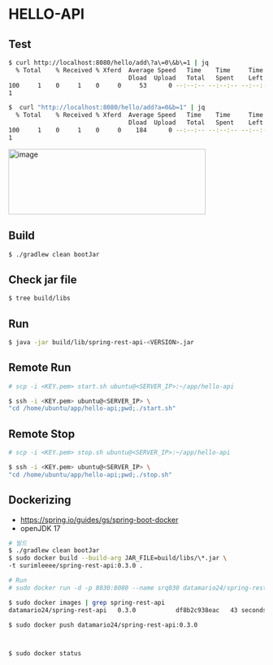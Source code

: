 # HELLO-API

## Test
```bash
$ curl http://localhost:8080/hello/add\?a\=0\&b\=1 | jq
  % Total    % Received % Xferd  Average Speed   Time    Time     Time  Current
                                 Dload  Upload   Total   Spent    Left  Speed
100     1    0     1    0     0     53      0 --:--:-- --:--:-- --:--:--    55
1
```
```bash
$  curl "http://localhost:8080/hello/add?a=0&b=1" | jq
  % Total    % Received % Xferd  Average Speed   Time    Time     Time  Current
                                 Dload  Upload   Total   Spent    Left  Speed
100     1    0     1    0     0    184      0 --:--:-- --:--:-- --:--:--   200
1
```

<img width="388" height="129" alt="image" src="https://github.com/user-attachments/assets/0c5563ee-25e0-4294-94cf-b2a250b99c92" />



## Build
```bash
$ ./gradlew clean bootJar
```

## Check jar file
```bash
$ tree build/libs
```

## Run
```bash
$ java -jar build/lib/spring-rest-api-<VERSION>.jar
```

## Remote Run
```bash
# scp -i <KEY.pem> start.sh ubuntu@<SERVER_IP>:~/app/hello-api

$ ssh -i <KEY.pem> ubuntu@<SERVER_IP> \
"cd /home/ubuntu/app/hello-api;pwd;./start.sh"
```

## Remote Stop 
```bash
# scp -i <KEY.pem> stop.sh ubuntu@<SERVER_IP>:~/app/hello-api

$ ssh -i <KEY.pem> ubuntu@<SERVER_IP> \
"cd /home/ubuntu/app/hello-api;pwd;./stop.sh"
```

## Dockerizing
- https://spring.io/guides/gs/spring-boot-docker
- openJDK 17
```bash
# 빌드
$ ./gradlew clean bootJar
$ sudo docker build --build-arg JAR_FILE=build/libs/\*.jar \
-t surimleeee/spring-rest-api:0.3.0 .

# Run
# sudo docker run -d -p 8030:8080 --name srq030 datamario24/spring-rest-api:0.3.0

$ sudo docker images | grep spring-rest-api
datamario24/spring-rest-api   0.3.0           df8b2c938eac   43 seconds ago   347MB

$ sudo docker push datamario24/spring-rest-api:0.3.0



$ sudo docker status
```
